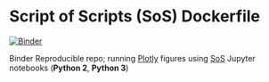 # Script of Scripts (SoS) Dockerfile

[![Binder](https://mybinder.org/badge_logo.svg)](https://mybinder.org/v2/gh/zelenkastiot/SoS_binder_py2_py3/master?urlpath=lab/tree/Notebook_example.ipynb)

Binder Reproducible repo; running [Plotly](https://plotly.com/) figures using [SoS](https://vatlab.github.io/sos-docs/) Jupyter notebooks (**Python 2**, **Python 3**) 
